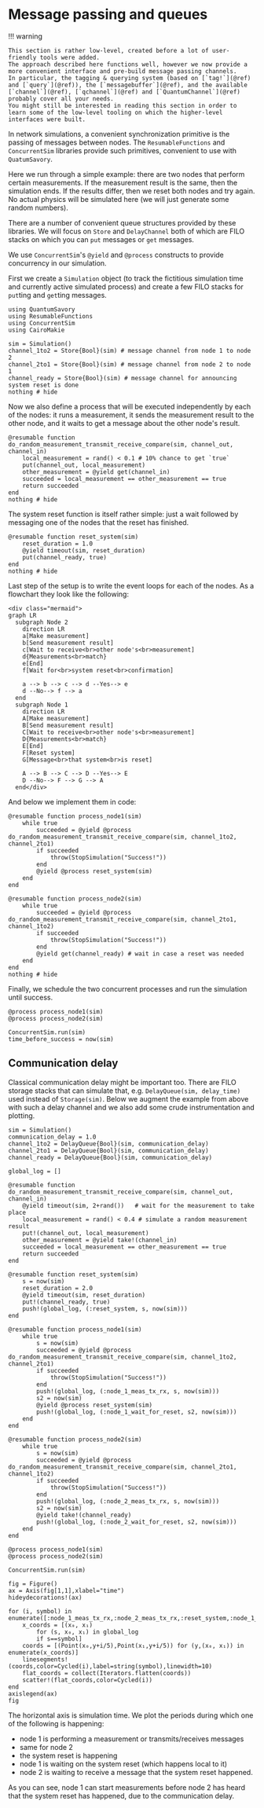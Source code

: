 # Message passing and queues

!!! warning

    This section is rather low-level, created before a lot of user-friendly tools were added.
    The approach described here functions well, however we now provide a more convenient interface and pre-build message passing channels.
    In particular, the tagging & querying system (based on [`tag!`](@ref) and [`query`](@ref)), the [`messagebuffer`](@ref), and the available [`channel`](@ref), [`qchannel`](@ref) and [`QuantumChannel`](@ref)
    probably cover all your needs.
    You might still be interested in reading this section in order to learn some of the low-level tooling on which the higher-level interfaces were built.

In network simulations, a convenient synchronization primitive is the passing of messages between nodes.
The `ResumableFunctions` and `ConcurrentSim` libraries provide such primitives, convenient to use with `QuatumSavory`.

Here we run through a simple example: there are two nodes that perform certain measurements. If the measurement result is the same, then the simulation ends. If the results differ, then we reset both nodes and try again. No actual physics will be simulated here (we will just generate some random numbers).

There are a number of convenient queue structures provided by these libraries. We will focus on `Store` and `DelayChannel` both of which are FILO stacks on which you can `put` messages or `get` messages.

We use `ConcurrentSim`'s `@yield` and `@process` constructs to provide concurrency in our simulation.

First we create a `Simulation` object (to track the fictitious simulation time and currently active simulated process) and create a few FILO stacks for `put`ting and `get`ting messages.

```@example messagechannel
using QuantumSavory
using ResumableFunctions
using ConcurrentSim
using CairoMakie

sim = Simulation()
channel_1to2 = Store{Bool}(sim) # message channel from node 1 to node 2
channel_2to1 = Store{Bool}(sim) # message channel from node 2 to node 1
channel_ready = Store{Bool}(sim) # message channel for announcing system reset is done
nothing # hide
```

Now we also define a process that will be executed independently by each of the nodes: it runs a measurement, it sends the measurement result to the other node, and it waits to get a message about the other node's result.

```@example messagechannel
@resumable function do_random_measurement_transmit_receive_compare(sim, channel_out, channel_in)
    local_measurement = rand() < 0.1 # 10% chance to get `true`
    put(channel_out, local_measurement)
    other_measurement = @yield get(channel_in)
    succeeded = local_measurement == other_measurement == true
    return succeeded
end
nothing # hide
```

The system reset function is itself rather simple: just a wait followed by messaging one of the nodes that the reset has finished.

```@example messagechannel
@resumable function reset_system(sim)
    reset_duration = 1.0
    @yield timeout(sim, reset_duration)
    put(channel_ready, true)
end
nothing # hide
```

Last step of the setup is to write the event loops for each of the nodes. As a flowchart they look like the following:

```@raw html
<div class="mermaid">
graph LR
  subgraph Node 2
    direction LR
    a[Make measurement]
    b[Send measurement result]
    c[Wait to receive<br>other node's<br>measurement]
    d{Measurements<br>match}
    e[End]
    f[Wait for<br>system reset<br>confirmation]

    a --> b --> c --> d --Yes--> e
    d --No--> f --> a
  end
  subgraph Node 1
    direction LR
    A[Make measurement]
    B[Send measurement result]
    C[Wait to receive<br>other node's<br>measurement]
    D{Measurements<br>match}
    E[End]
    F[Reset system]
    G[Message<br>that system<br>is reset]

    A --> B --> C --> D --Yes--> E
    D --No--> F --> G --> A
  end</div>
```

And below we implement them in code:

```@example messagechannel
@resumable function process_node1(sim)
    while true
        succeeded = @yield @process do_random_measurement_transmit_receive_compare(sim, channel_1to2, channel_2to1)
        if succeeded
            throw(StopSimulation("Success!"))
        end
        @yield @process reset_system(sim)
    end
end

@resumable function process_node2(sim)
    while true
        succeeded = @yield @process do_random_measurement_transmit_receive_compare(sim, channel_2to1, channel_1to2)
        if succeeded
            throw(StopSimulation("Success!"))
        end
        @yield get(channel_ready) # wait in case a reset was needed
    end
end
nothing # hide
```

Finally, we schedule the two concurrent processes and run the simulation until success.

```@example messagechannel
@process process_node1(sim)
@process process_node2(sim)

ConcurrentSim.run(sim)
time_before_success = now(sim)
```

## Communication delay

Classical communication delay might be important too. There are FILO storage stacks that can simulate that, e.g. `DelayQueue(sim, delay_time)` used instead of `Storage(sim)`. Below we augment the example from above with such a delay channel and we also add some crude instrumentation and plotting.

```@example messagechannel
sim = Simulation()
communication_delay = 1.0
channel_1to2 = DelayQueue{Bool}(sim, communication_delay)
channel_2to1 = DelayQueue{Bool}(sim, communication_delay)
channel_ready = DelayQueue{Bool}(sim, communication_delay)

global_log = []

@resumable function do_random_measurement_transmit_receive_compare(sim, channel_out, channel_in)
    @yield timeout(sim, 2+rand())   # wait for the measurement to take place
    local_measurement = rand() < 0.4 # simulate a random measurement result
    put!(channel_out, local_measurement)
    other_measurement = @yield take!(channel_in)
    succeeded = local_measurement == other_measurement == true
    return succeeded
end

@resumable function reset_system(sim)
    s = now(sim)
    reset_duration = 2.0
    @yield timeout(sim, reset_duration)
    put!(channel_ready, true)
    push!(global_log, (:reset_system, s, now(sim)))
end

@resumable function process_node1(sim)
    while true
        s = now(sim)
        succeeded = @yield @process do_random_measurement_transmit_receive_compare(sim, channel_1to2, channel_2to1)
        if succeeded
            throw(StopSimulation("Success!"))
        end
        push!(global_log, (:node_1_meas_tx_rx, s, now(sim)))
        s2 = now(sim)
        @yield @process reset_system(sim)
        push!(global_log, (:node_1_wait_for_reset, s2, now(sim)))
    end
end

@resumable function process_node2(sim)
    while true
        s = now(sim)
        succeeded = @yield @process do_random_measurement_transmit_receive_compare(sim, channel_2to1, channel_1to2)
        if succeeded
            throw(StopSimulation("Success!"))
        end
        push!(global_log, (:node_2_meas_tx_rx, s, now(sim)))
        s2 = now(sim)
        @yield take!(channel_ready)
        push!(global_log, (:node_2_wait_for_reset, s2, now(sim)))
    end
end

@process process_node1(sim)
@process process_node2(sim)

ConcurrentSim.run(sim)

fig = Figure()
ax = Axis(fig[1,1],xlabel="time")
hideydecorations!(ax)

for (i, symbol) in enumerate([:node_1_meas_tx_rx,:node_2_meas_tx_rx,:reset_system,:node_1_wait_for_reset,:node_2_wait_for_reset])
    x_coords = [(x₀, x₁)
        for (s, x₀, x₁) in global_log
        if s==symbol]
    coords = [(Point(x₀,y+i/5),Point(x₁,y+i/5)) for (y,(x₀, x₁)) in enumerate(x_coords)]
    linesegments!(coords,color=Cycled(i),label=string(symbol),linewidth=10)
    flat_coords = collect(Iterators.flatten(coords))
    scatter!(flat_coords,color=Cycled(i))
end
axislegend(ax)
fig
```

The horizontal axis is simulation time. We plot the periods during which one of the following is happening:

- node 1 is performing a measurement or transmits/receives messages
- same for node 2
- the system reset is happening
- node 1 is waiting on the system reset (which happens local to it)
- node 2 is waiting to receive a message that the system reset happened.

As you can see, node 1 can start measurements before node 2 has heard that the system reset has happened, due to the communication delay.
